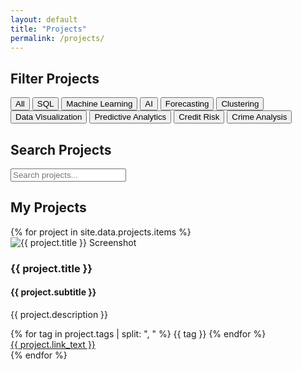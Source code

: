 ```yaml
---
layout: default
title: "Projects"
permalink: /projects/
---
```


<!-- Filter Buttons -->
<section class="filters-section section">
  <div class="container">
    <h2>Filter Projects</h2>
    <div class="filters">
      <button class="filter-btn" data-filter="All">All</button>
      <button class="filter-btn" data-filter="SQL">SQL</button>
      <button class="filter-btn" data-filter="Machine Learning">Machine Learning</button>
      <button class="filter-btn" data-filter="AI">AI</button>
      <button class="filter-btn" data-filter="Forecasting">Forecasting</button>
      <button class="filter-btn" data-filter="Clustering">Clustering</button>
      <button class="filter-btn" data-filter="Data Visualization">Data Visualization</button>
      <button class="filter-btn" data-filter="Predictive Analytics">Predictive Analytics</button>
      <button class="filter-btn" data-filter="Credit Risk">Credit Risk</button>
      <button class="filter-btn" data-filter="Crime Analysis">Crime Analysis</button>
      <!-- Add more buttons based on your tags -->
    </div>
  </div>
</section>

<!-- Search Bar -->
<section class="search-section section">
  <div class="container">
    <h2>Search Projects</h2>
    <div class="search-container">
      <input type="text" id="searchInput" placeholder="Search projects...">
    </div>
  </div>
</section>

<!-- Projects Grid -->
<section class="projects-section section">
  <div class="container">
    <h2>My Projects</h2>
    <div class="projects-grid">
      {% for project in site.data.projects.items %}
        <div class="project-card" data-tags="{{ project.tags | replace: ', ', ' ' | downcase }}">
          <img src="{{ project.image }}" alt="{{ project.title }} Screenshot" class="project-image {{ project.image_ratio }}">
          <div class="project-content">
            <h3>{{ project.title }}</h3>
            <h4>{{ project.subtitle }}</h4>
            <p>{{ project.description }}</p>
            <div class="project-tags">
              {% for tag in project.tags | split: ", " %}
                <span class="tag">{{ tag }}</span>
              {% endfor %}
            </div>
            <a href="{{ project.link }}" class="btn" target="_blank">{{ project.link_text }}</a>
          </div>
        </div>
      {% endfor %}
    </div>
  </div>
</section>

<!-- No Results Message -->
<section class="no-results-section section" style="display: none;">
  <div class="container">
    <h2>No Projects Found</h2>
    <p>Try adjusting your search or filter criteria to find the projects you're looking for.</p>
  </div>
</section>

<!-- JavaScript for Filtering and Searching -->
<script>
  document.addEventListener('DOMContentLoaded', () => {
    const filterButtons = document.querySelectorAll('.filter-btn');
    const projectCards = document.querySelectorAll('.project-card');
    const searchInput = document.getElementById('searchInput');
    const noResultsSection = document.querySelector('.no-results-section');

    // Function to filter projects
    const filterProjects = (filter) => {
      let anyVisible = false;
      projectCards.forEach(card => {
        const tags = card.getAttribute('data-tags');
        if (filter === 'All' || tags.includes(filter.toLowerCase())) {
          card.style.display = 'block';
          anyVisible = true;
        } else {
          card.style.display = 'none';
        }
      });
      noResultsSection.style.display = anyVisible ? 'none' : 'block';
    };

    // Function to search projects
    const searchProjects = (query) => {
      let anyVisible = false;
      projectCards.forEach(card => {
        const title = card.querySelector('h3').textContent.toLowerCase();
        const tags = card.querySelector('.project-tags').textContent.toLowerCase();
        if (title.includes(query) || tags.includes(query)) {
          card.style.display = 'block';
          anyVisible = true;
        } else {
          card.style.display = 'none';
        }
      });
      noResultsSection.style.display = anyVisible ? 'none' : 'block';
    };

    // Event listeners for filter buttons
    filterButtons.forEach(button => {
      button.addEventListener('click', () => {
        const filter = button.getAttribute('data-filter');
        filterProjects(filter);
      });
    });

    // Event listener for search input
    searchInput.addEventListener('keyup', () => {
      const query = searchInput.value.trim().toLowerCase();
      if (query === '') {
        // If search is empty, show all projects based on current filter
        const activeFilter = document.querySelector('.filter-btn.active');
        const filter = activeFilter ? activeFilter.getAttribute('data-filter') : 'All';
        filterProjects(filter);
      } else {
        // Search across all projects
        projectCards.forEach(card => {
          const title = card.querySelector('h3').textContent.toLowerCase();
          const tags = card.querySelector('.project-tags').textContent.toLowerCase();
          if (title.includes(query) || tags.includes(query)) {
            card.style.display = 'block';
          } else {
            card.style.display = 'none';
          }
        });
        // Show or hide the no results message
        const visibleCards = Array.from(projectCards).filter(card => card.style.display === 'block');
        noResultsSection.style.display = visibleCards.length > 0 ? 'none' : 'block';
      }
    });

    // Optional: Highlight active filter button
    filterButtons.forEach(button => {
      button.addEventListener('click', () => {
        filterButtons.forEach(btn => btn.classList.remove('active'));
        button.classList.add('active');
      });
    });
  });
</script>
